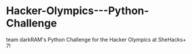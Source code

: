 # Hacker-Olympics---Python-Challenge
team darkRAM's Python Challenge for the Hacker Olympics at SheHacks+ 7!
